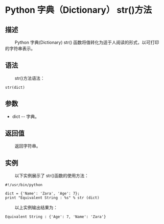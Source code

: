 # Python 字典（Dictionary） str()方法
## 描述
&#160;&#160;&#160;&#160;&#160;&#160;&#160;&#160;Python 字典(Dictionary) str() 函数将值转化为适于人阅读的形式，以可打印的字符串表示。

## 语法
&#160;&#160;&#160;&#160;&#160;&#160;&#160;&#160;str()方法语法：

```
str(dict)
```

## 参数
- dict -- 字典。

## 返回值
&#160;&#160;&#160;&#160;&#160;&#160;&#160;&#160;返回字符串。

## 实例
&#160;&#160;&#160;&#160;&#160;&#160;&#160;&#160;以下实例展示了 str()函数的使用方法：

```
#!/usr/bin/python

dict = {'Name': 'Zara', 'Age': 7};
print "Equivalent String : %s" % str (dict)
```

&#160;&#160;&#160;&#160;&#160;&#160;&#160;&#160;以上实例输出结果为：

```
Equivalent String : {'Age': 7, 'Name': 'Zara'}
```
